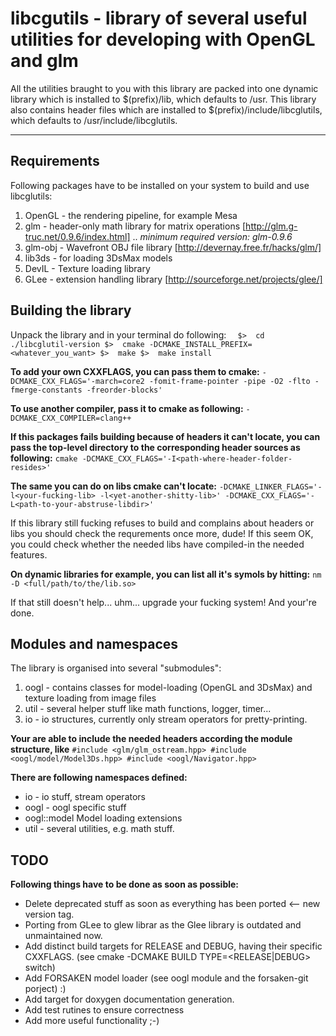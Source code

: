 # libcgutils - library of several useful utilities for developing with OpenGL and glm
All the utilities braught to you with this library are packed into one
dynamic library which is installed to $(prefix)/lib, which defaults to /usr.
This library also contains header files which are installed to $(prefix)/include/libcglutils,
which defaults to /usr/include/libcglutils.

---

## Requirements
Following packages have to be installed on your system to build and use libcglutils:

1. OpenGL - the rendering pipeline, for example Mesa
2. glm - header-only math library for matrix operations [http://glm.g-truc.net/0.9.6/index.html]
.. *minimum required version: glm-0.9.6*
3. glm-obj - Wavefront OBJ file library [http://devernay.free.fr/hacks/glm/]
4. lib3ds - for loading 3DsMax models
5. DevIL - Texture loading library
6. GLee - extension handling library [http://sourceforge.net/projects/glee/]


## Building the library
Unpack the library and in your terminal do following:
`	$>  cd ./libcglutil-version
	$>  cmake -DCMAKE_INSTALL_PREFIX=<whatever_you_want>
	$>  make
	$>  make install
`

__To add your own CXXFLAGS, you can pass them to cmake:__
`
	-DCMAKE_CXX_FLAGS='-march=core2 -fomit-frame-pointer -pipe -O2 -flto -fmerge-constants -freorder-blocks'
`

__To use another compiler, pass it to cmake as following:__
`
	-DCMAKE_CXX_COMPILER=clang++
`

__If this packages fails building because of headers it can't locate, you can pass
the top-level directory to the corresponding header sources as following:__
`
	cmake -DCMAKE_CXX_FLAGS='-I<path-where-header-folder-resides>'
`

__The same you can do on libs cmake can't locate:__
`
	-DCMAKE_LINKER_FLAGS='-l<your-fucking-lib> -l<yet-another-shitty-lib>'
	-DCMAKE_CXX_FLAGS='-L<path-to-your-abstruse-libdir>'
`

If this library still fucking refuses to build and complains about headers or libs
you should check the requrements once more, dude!
If this seem OK, you could check whether the needed libs have compiled-in the needed features.

__On dynamic libraries for example, you can list all it's symols by hitting:__
`
	nm -D <full/path/to/the/lib.so>
`

If that still doesn't help... uhm... upgrade your fucking system!
And your're done.


## Modules and namespaces
The library is organised into several "submodules":
1. oogl - contains classes for model-loading (OpenGL and 3DsMax) and texture loading from image files
2. util - several helper stuff like math functions, logger, timer...
3. io - io structures, currently only stream operators for pretty-printing.

__Your are able to include the needed headers according the module structure, like__
`
	#include <glm/glm_ostream.hpp>
	#include <oogl/model/Model3Ds.hpp>
	#include <oogl/Navigator.hpp>
`

__There are following namespaces defined:__
+ io - io stuff, stream operators
+ oogl - oogl specific stuff
+ oogl::model Model loading extensions
+ util - several utilities, e.g. math stuff.


## TODO
__Following things have to be done as soon as possible:__
+ Delete deprecated stuff as soon as everything has been ported <-- new version tag.
+ Porting from GLee to glew librar as the Glee library is outdated and unmaintained now.
+ Add distinct build targets for RELEASE and DEBUG, having their specific CXXFLAGS.
  (see cmake -DCMAKE BUILD TYPE=<RELEASE|DEBUG> switch)
+ Add FORSAKEN model loader (see oogl module and the forsaken-git porject) :)
+ Add target for doxygen documentation generation.
+ Add test rutines to ensure correctness
+ Add more useful functionality ;-)

